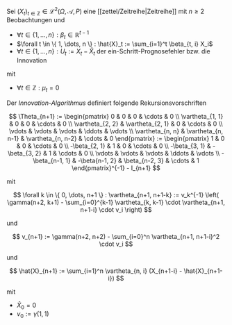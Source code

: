 Sei $(X_t)_{t \in \mathbb{Z}} \in \mathcal{L}^2(\Omega, \mathcal{A}, P)$ eine [[zettel/Zeitreihe|Zeitreihe]] mit $n \ge 2$ Beobachtungen und
- $\forall t \in \{ 1, \dots, n \} : \beta_t \in \mathbb{R}^{t-1}$
- $\forall t \in \{ 1, \dots, n \} : \hat{X}_t := \sum_{i=1}^t \beta_{t, i} X_i$
- $\forall t \in \{ 1, \dots, n \} : U_t := X_t - \hat{X}_t$ der ein-Schritt-Prognosefehler bzw. die Innovation

mit
- $\forall t \in \mathbb{Z} : \mu_t = 0$

Der *Innovation-Algorithmus* definiert folgende Rekursionsvorschriften

$$
	\Theta_{n+1} := \begin{pmatrix}
		0 & 0 & 0 & \cdots & 0 \\
		\vartheta_{1, 1} & 0 & 0 & \cdots & 0 \\
		\vartheta_{2, 2} & \vartheta_{2, 1} & 0 & \cdots & 0 \\
		\vdots & \vdots & \vdots & \ddots & \vdots \\
		\vartheta_{n, n} & \vartheta_{n, n-1} & \vartheta_{n, n-2} & \cdots & 0
	\end{pmatrix} := \begin{pmatrix}
		1 & 0 & 0 & \cdots & 0 \\
		-\beta_{2, 1} & 1 & 0 & \cdots & 0 \\
		-\beta_{3, 1} & -\beta_{3, 2} & 1 & \cdots & 0 \\
		\vdots & \vdots & \vdots & \ddots & \vdots \\
		-\beta_{n-1, 1} & -\beta{n-1, 2} & \beta_{n-2, 3} & \cdots & 1
	\end{pmatrix}^{-1} - I_{n+1}
$$

mit

$$
	\forall k \in \{ 0, \dots, n+1 \} : \vartheta_{n+1, n+1-k} := v_k^{-1} \left( \gamma(n+2, k+1) - \sum_{i=0}^{k-1} \vartheta_{k, k-1} \cdot \vartheta_{n+1, n+1-i} \cdot v_i \right)
$$

und

$$
	v_{n+1} := \gamma(n+2, n+2) - \sum_{i=0}^n \vartheta_{n+1, n+1-i}^2 \cdot v_i
$$

und

$$
	\hat{X}_{n+1} := \sum_{i=1}^n \vartheta_{n, i} (X_{n+1-i} - \hat{X}_{n+1-i})
$$

mit
- $\hat{X}_0 = 0$
- $v_0 := \gamma(1, 1)$